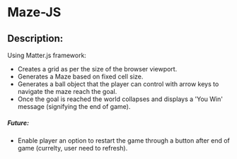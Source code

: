# Maze-JS
## Description:
Using Matter.js framework:
 - Creates a grid as per the size of the browser viewport.
 - Generates a Maze based on fixed cell size.
 - Generates a ball object that the player can control with arrow keys to navigate the maze reach the goal. 
 - Once the goal is reached the world collapses and displays a 'You Win' message (signifying the end of game).
##### Future:
 - Enable player an option to restart the game through a button after end of game (currelty, user need to refresh).
